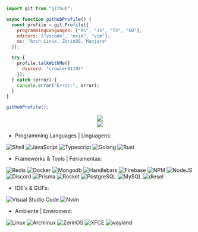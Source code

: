 ```js
import git from "github";

async function githubProfile() {
  const profile = git.Profile({
    programmingLanguages: ["RS", "JS", "TS", "GO"],
    editors: ["vscode", "nvim", "vim"],
    os: "Arch Linux, ZorinOS, Manjaro"
  });

  try {
    profile.talkWithMe({
      discord: "crowler81194"
    });
  } catch (error) {
    console.error("Error:", error);
  }
}

githubProfile();
```
<div align="center" class="flex-container">

<div><img src="https://github-readme-stats.vercel.app/api?username=ggsantoss&show_icons=true&theme=vision-friendly-dark"/><br><img src="https://github-readme-stats.vercel.app/api/top-langs/?username=ggsantoss&layout=pie&theme=vision-friendly-dark"/></div>
 <!-- ![GitHub stats](https://github-readme-stats.vercel.app/api?username=KarboXXX&show_icons=true&theme=vision-friendly-dark) -->
 <!-- ![Top Langs](https://github-readme-stats.vercel.app/api/top-langs/?username=KarboXXX&theme=vision-friendly-dark&langs-count=7) -->


</div>

- Programming Languages | Linguagens:

![Shell](https://img.shields.io/badge/shellscript-%23323330.svg?style=for-the-badge&logo=shell&logoColor=%blue) ![JavaScript](https://img.shields.io/badge/javascript-%23323330.svg?style=for-the-badge&logo=javascript&logoColor=%23F7DF1E) ![Typescript](https://img.shields.io/badge/typescript-%233178C6.svg?style=for-the-badge&logo=typescript&logoColor=white) ![Golang](https://img.shields.io/badge/golang-%232C2D72.svg?style=for-the-badge&logo=go&logoColor=white)
![Rust](https://img.shields.io/badge/rust-%23323330.svg?style=for-the-badge&logo=rust&logoColor=%red)

- Frameworks & Tools | Ferramentas:

![Redis](https://img.shields.io/badge/redis-%23323330.svg?style=for-the-badge&logo=redis&logoColor=%red) ![Docker](https://img.shields.io/badge/docker-%23323330.svg?style=for-the-badge&logo=docker&logoColor=%blue) ![Mongodb](https://img.shields.io/badge/mongodb-%23563D7C.svg?style=for-the-badge&logo=mongodb&logoColor=green) ![Handlebars](https://img.shields.io/badge/handlebars-%23563D7C.svg?style=for-the-badge&logo=handlebars&logoColor=white) ![Firebase](https://img.shields.io/badge/firebase-%23039BE5.svg?style=for-the-badge&logo=firebase) ![NPM](https://img.shields.io/badge/NPM-%23CB3837.svg?style=for-the-badge&logo=npm&logoColor=white) ![NodeJS](https://img.shields.io/badge/node.js-6DA55F?style=for-the-badge&logo=node.js&logoColor=white)  ![Discord](https://img.shields.io/badge/Discord-%235865F2.svg?style=for-the-badge&logo=discord&logoColor=white) ![Prisma](https://img.shields.io/badge/prisma-%23323330.svg?style=for-the-badge&logo=prisma&logoColor=%White) ![Rocket](https://img.shields.io/badge/rocket-%23323330.svg?style=for-the-badge&logo=rocket&logoColor=%red) ![PostgreSQL](https://img.shields.io/badge/postgresql-%23323330.svg?style=for-the-badge&logo=postgresql&logoColor=%red) ![MySQL](https://img.shields.io/badge/mysql-%23323330.svg?style=for-the-badge&logo=mysql&logoColor=%red) ![diesel](https://img.shields.io/badge/diesel-%23323330.svg?style=for-the-badge&logo=diesel&logoColor=%red)

- IDE's & GUI's:

![Visual Studio Code](https://img.shields.io/badge/Visual%20Studio%20Code-0078d7.svg?style=for-the-badge&logo=visual-studio-code&logoColor=white) ![Nvim](https://img.shields.io/badge/nvim-0078d7.svg?style=for-the-badge&logo=nvim&logoColor=white)

- Ambiente | Enviroment:

![Linux](https://img.shields.io/badge/linux-%23323330.svg?style=for-the-badge&logo=linux&logoColor=%blue) ![Archlinux](https://img.shields.io/badge/archlinux-%23323330.svg?style=for-the-badge&logo=archlinux&logoColor=%blue)  ![ZorinOS](https://img.shields.io/badge/zorin-D70A53?style=for-the-badge&logo=debian&logoColor=white) ![XFCE](https://img.shields.io/badge/XFCE-%232284F2.svg?style=for-the-badge&logo=xfce&logoColor=white) ![wayland](https://img.shields.io/badge/wayland-%232284F2.svg?style=for-the-badge&logo=wayland&logoColor=white)

